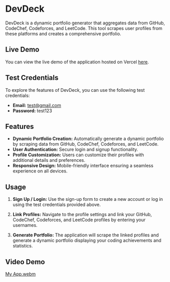 # DevDeck

DevDeck is a dynamic portfolio generator that aggregates data from GitHub, CodeChef, Codeforces, and LeetCode. This tool scrapes user profiles from these platforms and creates a comprehensive portfolio.

## Live Demo

You can view the live demo of the application hosted on Vercel [here](https://dev-deck.vercel.app/).

## Test Credentials

To explore the features of DevDeck, you can use the following test credentials:

* **Email:** test@gmail.com
* **Password:** test123

## Features

* **Dynamic Portfolio Creation:** Automatically generate a dynamic portfolio by scraping data from GitHub, CodeChef, Codeforces, and LeetCode.
* **User Authentication:** Secure login and signup functionality.
* **Profile Customization:** Users can customize their profiles with
additional details and preferences.
* **Responsive Design:** Mobile-friendly interface ensuring a seamless experience on all devices.


## Usage

1. **Sign Up / Login:**
Use the sign-up form to create a new account or log in using the test credentials provided above.

2. **Link Profiles:**
Navigate to the profile settings and link your GitHub, CodeChef, Codeforces, and LeetCode profiles by entering your usernames.

3. **Generate Portfolio:**
The application will scrape the linked profiles and generate a dynamic portfolio displaying your coding achievements and statistics.

## Video Demo 

[My App.webm](https://github.com/user-attachments/assets/62f51ac4-bb2d-42c6-b20d-231b0c53d83b)



